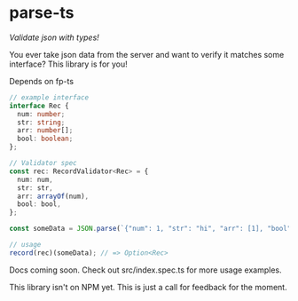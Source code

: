 # parse-ts
_Validate json with types!_

You ever take json data from the server and want to verify it matches some interface? This library is for you!

Depends on fp-ts

```typescript
// example interface
interface Rec {
  num: number;
  str: string;
  arr: number[];
  bool: boolean;
};

// Validator spec
const rec: RecordValidator<Rec> = {
  num: num,
  str: str,
  arr: arrayOf(num),
  bool: bool,
};

const someData = JSON.parse(`{"num": 1, "str": "hi", "arr": [1], "bool": false}`);

// usage
record(rec)(someData); // => Option<Rec>

```

Docs coming soon. Check out src/index.spec.ts for more usage examples.

This library isn't on NPM yet. This is just a call for feedback for the moment. 
